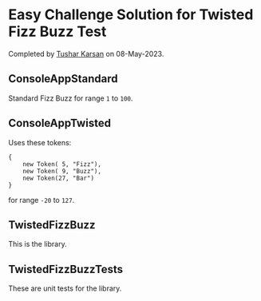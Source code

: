 # Easy Challenge Solution for Twisted Fizz Buzz Test
Completed by [Tushar Karsan](https://www.linkedin.com/in/tusharkarsan/)
on 08-May-2023.

## ConsoleAppStandard
Standard Fizz Buzz for range `1` to `100`.

## ConsoleAppTwisted
Uses these tokens:
```
{
    new Token( 5, "Fizz"),
    new Token( 9, "Buzz"),
    new Token(27, "Bar")
}
```
for range `-20` to `127`.

## TwistedFizzBuzz
This is the library.

## TwistedFizzBuzzTests
These are unit tests for the library.
